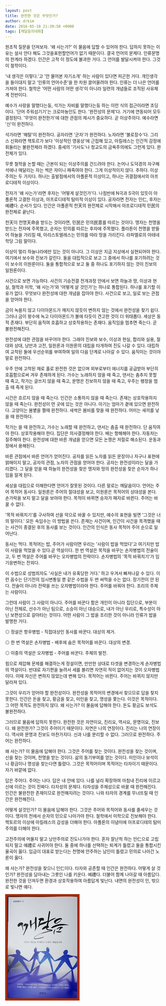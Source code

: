 ```yaml
---
layout: post
title: 완전한 것은 무엇인가?
author: drkim
date: 2016-05-10 21:39:58 +0900
tags: [깨달음의대화]
---
```

  


원초적 질문을 던져보자. '왜 사는가?' 이 물음에 답할 수 있어야 한다. 답하지 못하는 이유는 설사 안다 해도 그것을표현할언어가 없기 때문이다. 결국 언어의 문제다. 인류문명의 한계라 하겠다. 인간은 고작 이 정도에 불과한 거다. 그 언어를 발달시켜야 한다. 그것이 철학이다.  


'내 생각은 이렇다.'고 '안 물어본 자기소개' 하는 사람이 있다면 피곤한 거다. 개인생각을 들이대지 말고 '인류의 언어수준'을 한 차원 끌어올려야 한다. 인류는 더 나은 언어를 가져야 한다. 철학은 '어떤 사람의 어떤 생각'이 아니라 일련의 개념들로 조직된 사유체계 전반이다. 

  


예수가 사랑을 말했다는둥, 석가는 자비를 말했다는둥 하는 이런 식의 접근이라면 초딩이다. '단어 주워섬기기'는 크로마뇽인도 한다. '완전성의 문제'다. 거기에 연동되어 모두 결정된다. '무엇이 완전한가'에 대한 관점의 제시가 중요하다. 곧 이상주의다. 예수라면 '신'이 완전하다. 

  


석가라면 '해탈'이 완전하다. 공자라면 '군자'가 완전하다. 노자라면 '불로장수'다. 그리스 신화라면 헥토르가 보다 '이상적인 영웅상'에 근접해 있고, 아킬레스는 인간적 감정에 휘둘리는 불완전체라 하겠다. 중세의 '기사도'나 청교도의 금욕주의에도 그런게 있다. 완전체가 있다. 

  


무릇 철학을 논할 때는 근본이 되는 이상주의를 건드려야 한다. 논어나 도덕경의 자구해석에나 매달리는 자는 썩은 자이니 패죽여야 한다. 그게 이상적이지 않다. 추하다. 이상주의는 두 가지다. 하나는 출발점에서의 아폴론적 이상이고, 하나는 귀결점에서의 아프로디테적 이상이다. 

  


전자가 '왜 사는가'라면 후자는 '어떻게 살것인가'다. 나침반에 N극과 S극이 있듯이 아폴론적 고결한 이상과, 아프로디테적 탐미적 이상이 있다. 공자라면 전자는 인仁, 후자는 예禮다. 순서가 있다. 인간은 아폴론적 천天의 완전체로 시작해서 아프로디테적 민民의 완전체로 끝난다. 

  


천天이 천명天命을 받드는 것이라면, 민民은 민의民意를 따르는 것이다. 맹자는 천명을 받드는 전자에 주목했고, 순자는 민의를 따르는 후자에 주목했다. 플라톤이 천명을 받들어 하늘을 가리킬 때, 아리스토텔레스는 민의를 따라 땅을 가리킨다. 라파엘로의 아테네 학당 그림 말이다. 

  


이상이 멀리 하늘나라에만 있는 것이 아니다. 그 이상은 지금 지상에서 실현되어야 한다. 여기에서 보수와 진보가 갈린다. 둘을 대립적으로 보고 그 중에서 하나를 포기하려는 것이 보수의 이원론이다. 둘을 통합적으로 보고 둘 중 하나도 포기하지 않는 것이 진보의 일원론이다. 

  


사건으로 보면 가능하다. 사건의 기승전결 전개과정 안에서 보면 하늘과 땅, 이상과 현실, 철학과 미학, '왜 사는가'와 '어떻게 살 것인가'는 하나로 통합된다. 하나를 포기할 이유가 없다. 무엇보다 완전성에 대한 개념을 잡아야 한다. 사건으로 보고, 일로 보는 관점을 얻어야 한다. 

  


금이 녹쓸지 않고 다이아몬드가 깨지지 않듯이 변하지 않는 것에서 완전성을 찾기 쉽다. 그러나 금이 왕수에 녹고 다이아몬드가 불에 타듯이 견고한 것이 더 위태롭다. 세상은 동적 존재다. 부단히 움직여 호흡하고 상호작용하는 존재다. 움직임을 멈추면 죽는다. 곧 불완전해진다. 

  


완전성에 대한 관점을 바꾸어야 한다. 그래야 진보와 보수, 이상과 현실, 합리와 실용, 절대와 상대, 낭만과 고전, 일원론과 이원론의 대립을 타개하여 진도 나갈 수 있다. 대립하여 교착된 둘에 우선순위를 부여하여 일의 다음 단계로 나아갈 수 있다. 움직이는 것이야말로 완전하다. 

  


우주 안에 고착된 채로 홀로 완전한 것은 없으며 외부로부터 에너지를 공급받아 부단히 호흡함으로써 겨우 존재하게 된다. 가수는 노래하지 않을 때 죽고, 댄서는 춤추지 못할 때 죽고, 작가는 글쓰지 않을 때 죽고, 문명은 진보하지 않을 때 죽고, 우주는 팽창을 멈출 때 죽게 된다. 

  


시간은 흐르지 않을 때 죽는다. 인간은 소통하지 않을 때 죽는다. 존재는 상호작용하지 않을 때 죽는다. 완전성이 먼 곳에 있는 것은 아니다. 아기는 엄마가 곁에 있으면 완전하다. 고양이는 봄볕을 쬘때 완전하다. 새싹은 봄비를 맞을 때 완전하다. 어미는 새끼를 낳을 때 완전하다. 

  


작가는 쓸 때 완전하고, 가수는 노래할 때 완전하고, 댄서는 춤출 때 완전하다. 단 움직여야 한다. 상호작용해야 한다. 집단은 의사결정해야 한다. 배는 항해해야 한다. 자동차는 질주해야 한다. 완전성에 대한 바른 개념을 얻으면 모든 논쟁은 저절로 해소된다. 운동과정에서 용해된다. 

  


바른 관점에서 바른 언어가 얻어진다. 공자를 읽든 노자를 읽든 문장이나 자구나 표현에 얽매이지 말고, 공자의 관점, 노자의 관점을 얻어야 한다. 공자는 완전성이라는 달을 가리켰다. 그 달을 얻을 때 하늘의 완전성을 찾은 맹자와 땅의 완전성을 찾은 순자가 하나임을 알게 된다. 

  


세상을 대립으로 이해한다면 언어가 잘못된 것이다. 다른 말로는 깨달음이다. 언어는 주어 목적어 동사다. 일원론은 주어의 절대성을 보고, 이원론은 목적어의 상대성을 본다. 손가락을 보지 말고 달을 보아야 한다. 목적이 바뀌면 승자가 패자로 바뀐다. 주어는 바꿀 수 없다. 

  


'목적 바꿔치기'를 구사하여 선을 악으로 바꿀 수 있지만, 예수의 표현을 빌면 '그것은 너의 말이다.' 모든 속임수는 이 방법을 쓴다. 존재는 사건이며, 인간이 사건을 목격했을 때는 사건이 종결된 후의 동사를 보는 것이다. 인간의 인식은 동사 목적어 주어 순으로 일어난다. 

  


동사는 먹다. 목적어는 밥, 주어가 사람이면 우리는 '사람이 밥을 먹었다'고 여기지만 밥이 사람을 먹었을 수 있다.곧 역설이다. 한 번 역설은 목적을 바꾸는 손자병법의 전술이고, 두 번 역설은 주어를 바꾸는 오자병법의 전략이다. 손자병법의 '목적 바꿔치기'가 임기응변하는 잔꾀다. 

  


이 수법으로 성범죄자도 '사실은 내가 유혹당한 거다.' 하고 우겨서 빠져나갈 수 있다. 이런 꼼수는 단기전의 임시변통일 뿐 같은 수법을 두 번 써먹을 수는 없다. 장기전이 안 된다. 전술이 아니라 전략을 쓰는 오자병법이라야 한다. 주어를 바꿔야 한다. 조리의 주체는 사람이다. 

  


그런데 사람이 그 사람이 아니다. 주어를 바꾼다 함은 개인이 아니라 집단으로, 부분이 아닌 전체로, 선수가 아닌 팀으로, 소승이 아닌 대승으로, 내가 아닌 우리로, 특수성이 아닌 보편성으로 갈아타는 것이다. 어떤 사람이 그 밥을 조리한 것이 아니라 인류가 밥을 발명한 거다. 

  


◎ 정설은 항우병법 - 직접대상인 동사를 바꾼다. 대상의 제거.  
      
◎ 한 번 역설은 손자병법 - 배후에 숨은 목적어를 바꾼다. 대상의 변경.  
      
◎ 이중의 역설은 오자병법 - 주어를 바꾼다. 주체의 발전. 

  


힘으로 제압해 문제를 해결하는게 정설이면, 만만한 상대로 타겟을 변경하는게 손자병법의 역설이다. 반대로 자기편을 늘려서 세를 불리면 자연히 적이 없어지는 것이 오자병법이다. 이때 자신은 변하지 않았는데 변해 있다. 목적어는 바뀐다. 주어는 바뀌지 않지만 달라져 있다. 

  


그것이 우리가 얻어야 할 완전성이다. 완전성을 목적어의 변경에서 찾으므로 답을 찾지 못한다. 인간은 돈을 찾고, 황금을 찾고, 미인을 찾고, 명성을 쫓는다. 이것은 목적이다. 그 어떤 목적도 완전하지 않다. 왜 사는가? 이 물음에 답해야 한다. 돈도 황금도 보석도 불완전하다. 

  


그러므로 물음에 답하지 못한다. 완전한 것은 자연이요, 진리요, 역사요, 문명이요, 진보다. 왜 완전한가? 그것이 주어이기 때문이다. 자연은 나의 연장이다. 진리는 나의 연장이다. 역사와 문명과 진보도 마찬가지다. 신과 나를 분리할 수 없다. 그러므로 완전하다. 주어는 완전하다. 

  


왜 사는가? 이 물음에 답해야 한다. 그것은 주어를 찾는 것이다. 완전성을 찾는 것이며, 신을 찾는 것이며, 천명을 받는 것이다. 삶의 동기부여를 얻는 것이다. 미인이나 보석이나 황금이나 명성을 찾는다면 틀렸다. 그것은 목적어이며 목적어는 타자이기 때문이다. 자기 바깥에 없다. 

  


답은 주어다. 주어는 나다. 답은 내 안에 있다. 나를 널리 확장하여 마침내 진리에 이르고 신에 이르는 것이 진짜다. 타자성의 문제다. 타자성을 주체성으로 바꿀 때 완전해진다. 인간은 불완전한 존재이므로 완전해지려는 것이다. 나와 타자의 경계를 무너뜨릴 때 인간은 완전해진다. 

  


어떻게 살것인가? 이 물음에 답해야 한다. 그것은 주어와 목적어와 동사를 줄세우는 것이다. 맹자의 천에서 순자의 민으로 나아가야 한다. 철학에서 미학으로 진보해야 한다. 헥토르의 이상에 아킬레스의 감성을 더해야 한다. 아폴론의 이념미에 아프로디테의 탐미주의를 더해야 한다. 

  


고전주의에 머물지 말고 낭만주의로 진도나가야 한다. 혼자 잘난척 하는 인仁으로 고립되지 말고 예禮로 사귀어야 한다. 둘 중에 하나를 선택하는 퇴계가 틀렸고 둘을 통합시킨 율곡이 옳다. 임금이 대표로 받는다는 천명에 안주하는 남인이 틀렸고 민의로 나아간 노론이 옳다. 

  


왜 사는가? 완전성을 찾으니 인仁이다. 타자와 공존할 때 인간은 완전하다. 어떻게 살 것인가? 완전성을 담아내는 그릇인 나를 키운다. 예禮다. 더불어 함께 나아갈 때 아름답다. 완전한 것을 던져두면 환경과 상호작용하여 아름답게 빛난다. 내면의 완전성이 인, 밖으로 빛나면 예다. 

  



![](/files/attach/images/198/110/708/aDSC01523.JPG)